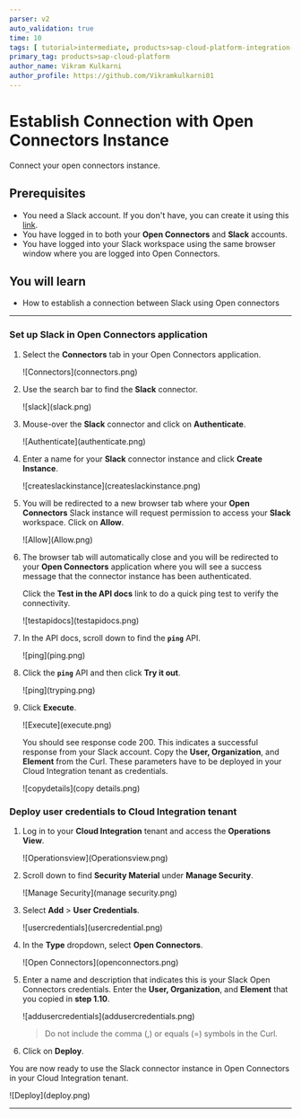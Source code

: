```yaml
---
parser: v2
auto_validation: true
time: 10
tags: [ tutorial>intermediate, products>sap-cloud-platform-integration-for-process-services]
primary_tag: products>sap-cloud-platform
author_name: Vikram Kulkarni
author_profile: https://github.com/Vikramkulkarni01
---
```


# Establish Connection with Open Connectors Instance
<!-- description --> Connect your open connectors instance.

## Prerequisites
  - You need a Slack account. If you don't have, you can create it using this [link](https://slack.com/get-started#/create).
  - You have logged in to both your **Open Connectors** and **Slack** accounts.
  - You have logged into your Slack workspace using the same browser window where you are logged into Open Connectors.

## You will learn
  - How to establish a connection between Slack using Open connectors

---

### Set up Slack in Open Connectors application

1. Select the **Connectors** tab in your Open Connectors application.

    <!-- border -->![Connectors](connectors.png)

2. Use the search bar to find the **Slack** connector.

    <!-- border -->![slack](slack.png)

3. Mouse-over the **Slack** connector and click on **Authenticate**.

    <!-- border -->![Authenticate](authenticate.png)

4. Enter a name for your **Slack** connector instance and click **Create Instance**.

    <!-- border -->![createslackinstance](createslackinstance.png)

5. You will be redirected to a new browser tab where your **Open Connectors** Slack instance will request permission to access your **Slack** workspace. Click on **Allow**.

    <!-- border -->![Allow](Allow.png)

6. The browser tab will automatically close and you will be redirected to your **Open Connectors** application where you will see a success message that the connector instance has been authenticated.

    Click the **Test in the API docs** link to do a quick ping test to verify the connectivity.

    <!-- border -->![testapidocs](testapidocs.png)

7. In the API docs, scroll down to find the **`ping`** API.

    <!-- border -->![ping](ping.png)

8. Click the **`ping`** API and then click **Try it out**.

    <!-- border -->![ping](tryping.png)

9. Click **Execute**.

    <!-- border -->![Execute](execute.png)

    You should see response code 200. This indicates a successful response from your Slack account. Copy the **User, Organization**, and **Element** from the Curl. These parameters have to be deployed in your Cloud Integration tenant as credentials.

    <!-- border -->![copydetails](copy details.png)


### Deploy user credentials to Cloud Integration tenant

1. Log in to your **Cloud Integration** tenant and access the **Operations View**.

    <!-- border -->![Operationsview](Operationsview.png)

2. Scroll down to find **Security Material** under **Manage Security**.

    <!-- border -->![Manage Security](manage security.png)

3. Select **Add** > **User Credentials**.

    <!-- border -->![usercredentials](usercredential.png)

4. In the **Type** dropdown, select **Open Connectors**.

    <!-- border -->![Open Connectors](openconnectors.png)

5. Enter a name and description that indicates this is your Slack Open Connectors credentials. Enter the **User, Organization**, and **Element** that you copied in **step 1.10**.  

    <!-- border -->![addusercredentials](addusercredentials.png)

    > Do not include the comma (,) or equals (=) symbols in the Curl.

6. Click on **Deploy**.

  You are now ready to use the Slack connector instance in Open Connectors in your Cloud Integration tenant.

  <!-- border -->![Deploy](deploy.png)




---
